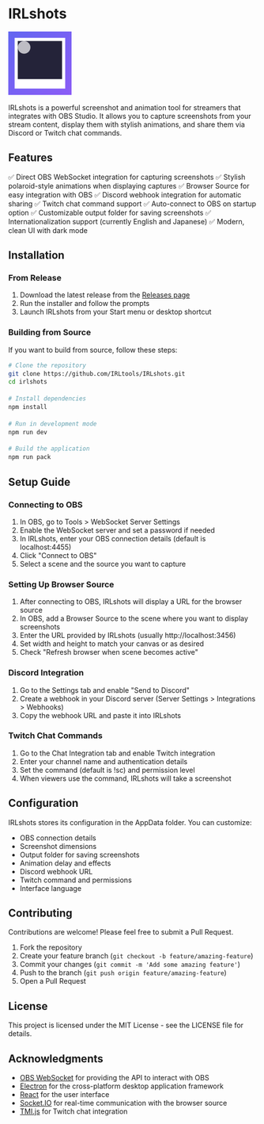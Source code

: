 # IRLshots

![IRLshots Logo](./build/icons/128x128.png)

IRLshots is a powerful screenshot and animation tool for streamers that integrates with OBS Studio. It allows you to capture screenshots from your stream content, display them with stylish animations, and share them via Discord or Twitch chat commands.

## Features

✅ Direct OBS WebSocket integration for capturing screenshots
✅ Stylish polaroid-style animations when displaying captures
✅ Browser Source for easy integration with OBS
✅ Discord webhook integration for automatic sharing
✅ Twitch chat command support
✅ Auto-connect to OBS on startup option
✅ Customizable output folder for saving screenshots
✅ Internationalization support (currently English and Japanese)
✅ Modern, clean UI with dark mode

## Installation

### From Release

1. Download the latest release from the [Releases page](https://github.com/IRLtools/IRLshots/releases)
2. Run the installer and follow the prompts
3. Launch IRLshots from your Start menu or desktop shortcut

### Building from Source

If you want to build from source, follow these steps:

```bash
# Clone the repository
git clone https://github.com/IRLtools/IRLshots.git
cd irlshots

# Install dependencies
npm install

# Run in development mode
npm run dev

# Build the application
npm run pack
```

## Setup Guide

### Connecting to OBS

1. In OBS, go to Tools > WebSocket Server Settings
2. Enable the WebSocket server and set a password if needed
3. In IRLshots, enter your OBS connection details (default is localhost:4455)
4. Click "Connect to OBS"
5. Select a scene and the source you want to capture

### Setting Up Browser Source

1. After connecting to OBS, IRLshots will display a URL for the browser source
2. In OBS, add a Browser Source to the scene where you want to display screenshots
3. Enter the URL provided by IRLshots (usually http://localhost:3456)
4. Set width and height to match your canvas or as desired
5. Check "Refresh browser when scene becomes active"

### Discord Integration

1. Go to the Settings tab and enable "Send to Discord"
2. Create a webhook in your Discord server (Server Settings > Integrations > Webhooks)
3. Copy the webhook URL and paste it into IRLshots

### Twitch Chat Commands

1. Go to the Chat Integration tab and enable Twitch integration
2. Enter your channel name and authentication details
3. Set the command (default is !sc) and permission level
4. When viewers use the command, IRLshots will take a screenshot

## Configuration

IRLshots stores its configuration in the AppData folder. You can customize:

- OBS connection details
- Screenshot dimensions
- Output folder for saving screenshots
- Animation delay and effects
- Discord webhook URL
- Twitch command and permissions
- Interface language

## Contributing

Contributions are welcome! Please feel free to submit a Pull Request.

1. Fork the repository
2. Create your feature branch (`git checkout -b feature/amazing-feature`)
3. Commit your changes (`git commit -m 'Add some amazing feature'`)
4. Push to the branch (`git push origin feature/amazing-feature`)
5. Open a Pull Request

## License

This project is licensed under the MIT License - see the LICENSE file for details.

## Acknowledgments

- [OBS WebSocket](https://github.com/obsproject/obs-websocket) for providing the API to interact with OBS
- [Electron](https://www.electronjs.org/) for the cross-platform desktop application framework
- [React](https://reactjs.org/) for the user interface
- [Socket.IO](https://socket.io/) for real-time communication with the browser source
- [TMI.js](https://github.com/tmijs/tmi.js) for Twitch chat integration
